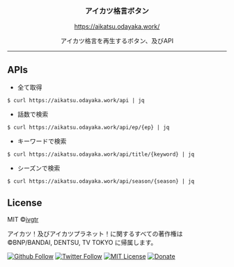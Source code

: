 <div align="center">
  <h3 align="center">アイカツ格言ボタン</h3>
  <p align="center">
    <a href="https://aikatsu.odayaka.work/">https://aikatsu.odayaka.work/</a>
  </p>
  <p align="center">アイカツ格言を再生するボタン、及びAPI</p>
</div>

---

## APIs

- 全て取得

```shell
$ curl https://aikatsu.odayaka.work/api | jq
```

- 話数で検索

```shell
$ curl https://aikatsu.odayaka.work/api/ep/{ep} | jq
```

- キーワードで検索

```shell
$ curl https://aikatsu.odayaka.work/api/title/{keyword} | jq
```

- シーズンで検索

```shell
$ curl https://aikatsu.odayaka.work/api/season/{season} | jq
```

## License

MIT ©[ivgtr](https://github.com/ivgtr)

アイカツ！及びアイカツプラネット！に関するすべての著作権は &copy;BNP/BANDAI, DENTSU, TV TOKYO に帰属します。

[![Github Follow](https://img.shields.io/github/followers/ivgtr?style=social)](https://github.com/ivgtr) [![Twitter Follow](https://img.shields.io/twitter/follow/mawaru_hana?style=social)](https://twitter.com/mawaru_hana) [![MIT License](http://img.shields.io/badge/license-MIT-blue.svg?style=flat)](LICENSE) [![Donate](https://img.shields.io/badge/%EF%BC%84-support-green.svg?style=flat-square)](https://www.buymeacoffee.com/ivgtr)
